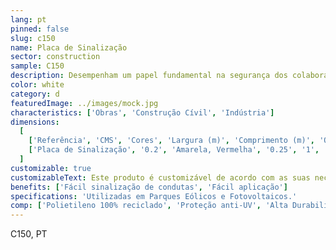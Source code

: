 ```yaml
---
lang: pt
pinned: false
slug: c150
name: Placa de Sinalização
sector: construction
sample: C150
description: Desempenham um papel fundamental na segurança dos colaboradores através da identificação de equipamentos, áreas de risco, orientação de áreas perigosas e rotas de fuga, entre outras. A sinalização utiliza códigos de cores para a identificação e orientação na indústria.
color: white
category: d
featuredImage: ../images/mock.jpg
characteristics: ['Obras', 'Construção Cívil', 'Indústria']
dimensions:
  [
    ['Referência', 'CMS', 'Cores', 'Largura (m)', 'Comprimento (m)', 'Qtd/PL'],
    ['Placa de Sinalização', '0.2', 'Amarela, Vermelha', '0.25', '1', '1250'],
  ]
customizable: true
customizableText: Este produto é customizável de acordo com as suas necessidades. Contacte-nos para mais informações.
benefits: ['Fácil sinalização de condutas', 'Fácil aplicação']
specifications: 'Utilizadas em Parques Eólicos e Fotovoltaicos.'
comp: ['Polietileno 100% reciclado', 'Proteção anti-UV', 'Alta Durabilidade e Resistência']
---
```


C150, PT
